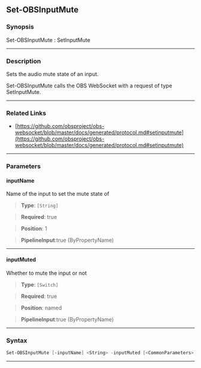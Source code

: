 Set-OBSInputMute
----------------
### Synopsis
Set-OBSInputMute : SetInputMute

---
### Description

Sets the audio mute state of an input.


Set-OBSInputMute calls the OBS WebSocket with a request of type SetInputMute.

---
### Related Links
* [https://github.com/obsproject/obs-websocket/blob/master/docs/generated/protocol.md#setinputmute](https://github.com/obsproject/obs-websocket/blob/master/docs/generated/protocol.md#setinputmute)



---
### Parameters
#### **inputName**

Name of the input to set the mute state of



> **Type**: ```[String]```

> **Required**: true

> **Position**: 1

> **PipelineInput**:true (ByPropertyName)



---
#### **inputMuted**

Whether to mute the input or not



> **Type**: ```[Switch]```

> **Required**: true

> **Position**: named

> **PipelineInput**:true (ByPropertyName)



---
### Syntax
```PowerShell
Set-OBSInputMute [-inputName] <String> -inputMuted [<CommonParameters>]
```
---

